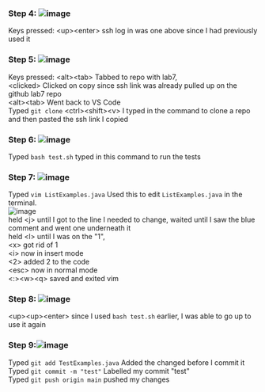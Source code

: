 ### Step 4: ![image](https://github.com/divine9223/cse15l-lab-reports/assets/147002921/4541d05f-eec1-41ea-bb56-7faad2c44842) <br>
Keys pressed: \<up\>\<enter\> ssh log in was one above since I had previously used it<br>
### Step 5: ![image](https://github.com/divine9223/cse15l-lab-reports/assets/147002921/b4713191-d3b1-41b5-bd07-2e46da79ce60)<br>
Keys pressed: \<alt\>\<tab\> Tabbed to repo with lab7,<br>
\<clicked\> Clicked on copy since ssh link was already pulled up on the github lab7 repo<br>
\<alt\>\<tab\> Went back to VS Code<br>
Typed `git clone` \<ctrl\>\<shift\>\<v\> I typed in the command to clone a repo and then pasted the ssh link I copied<br>
### Step 6: ![image](https://github.com/divine9223/cse15l-lab-reports/assets/147002921/2f6ae82d-9da2-4eb5-bfd3-403341c69510)<br>
Typed `bash test.sh` typed in this command to run the tests<br>
### Step 7: ![image](https://github.com/divine9223/cse15l-lab-reports/assets/147002921/e0f08636-a01b-479a-880e-d67a1fd9ce64)<br>
Typed `vim ListExamples.java` Used this to edit `ListExamples.java` in the terminal.<br>
![image](https://github.com/divine9223/cse15l-lab-reports/assets/147002921/13281e84-6bcf-4686-9a4d-27700c8c40e5)<br>
held \<j\> until I got to the line I needed to change, waited until I saw the blue comment and went one underneath it<br>
held \<l\> until I was on the "1",<br>
\<x\> got rid of 1<br>
\<i\> now in insert mode<br>
\<2\> added 2 to the code<br>
\<esc\> now in normal mode<br>
\<:\>\<w\>\<q\> saved and exited vim<br>
### Step 8: ![image](https://github.com/divine9223/cse15l-lab-reports/assets/147002921/d84aa2c3-9a24-46be-a319-c2d593287f55)<br>
\<up\>\<up\>\<enter\> since I used `bash test.sh` earlier, I was able to go up to use it again<br>

### Step 9:![image](https://github.com/divine9223/cse15l-lab-reports/assets/147002921/adacc223-1e28-4d58-babe-4b69193f33d7)<br>
Typed `git add TestExamples.java` Added the changed before I commit it<br>
Typed `git commit -m "test"` Labelled my commit "test"<br>
Typed `git push origin main` pushed my changes<br>
